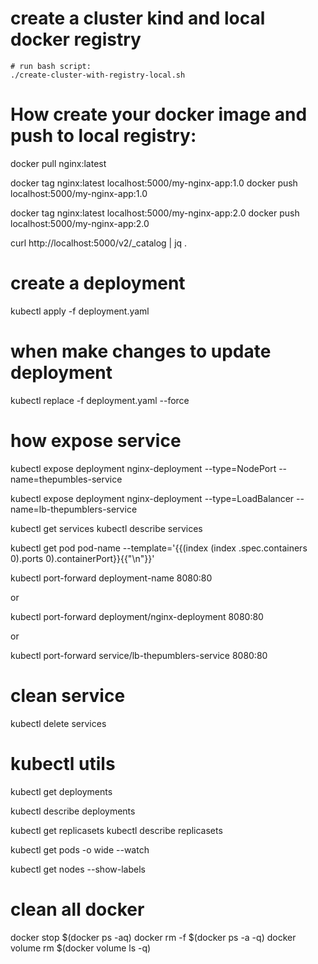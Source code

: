 # create a cluster kind and local docker registry
    # run bash script:
    ./create-cluster-with-registry-local.sh

# How create your docker image and push to local registry: 

docker pull nginx:latest

docker tag nginx:latest localhost:5000/my-nginx-app:1.0
docker push localhost:5000/my-nginx-app:1.0

docker tag nginx:latest localhost:5000/my-nginx-app:2.0
docker push localhost:5000/my-nginx-app:2.0

curl http://localhost:5000/v2/_catalog | jq .

# create a deployment
kubectl apply -f deployment.yaml

# when make changes to update deployment
kubectl replace -f deployment.yaml --force

# how expose service
kubectl expose deployment nginx-deployment --type=NodePort --name=thepumbles-service

kubectl expose deployment nginx-deployment --type=LoadBalancer --name=lb-thepumblers-service

kubectl get services 
kubectl describe services 

kubectl get pod pod-name --template='{{(index (index .spec.containers 0).ports 0).containerPort}}{{"\n"}}'

kubectl port-forward deployment-name 8080:80

or 

kubectl port-forward deployment/nginx-deployment 8080:80

or 

kubectl port-forward service/lb-thepumblers-service 8080:80


# clean service 
kubectl delete services 

# kubectl utils

kubectl get deployments

kubectl describe deployments

kubectl get replicasets
kubectl describe replicasets

kubectl get pods -o wide --watch  

kubectl get nodes --show-labels


# clean all docker
docker stop $(docker ps -aq)
docker rm -f $(docker ps -a -q)
docker volume rm $(docker volume ls -q)



